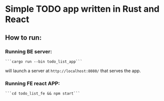 # Simple TODO app written in Rust and React

## How to run:
### Running BE server:

    ```cargo run --bin todo_list_app```

will launch a server at `http://localhost:8080/` that serves the app.

### Running FE react APP:

    ```cd todo_list_fe && npm start```
